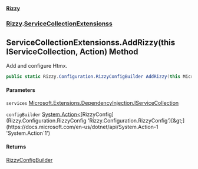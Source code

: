 #### [Rizzy](index 'index')
### [Rizzy](Rizzy 'Rizzy').[ServiceCollectionExtensionss](Rizzy.ServiceCollectionExtensionss 'Rizzy.ServiceCollectionExtensionss')

## ServiceCollectionExtensionss.AddRizzy(this IServiceCollection, Action<RizzyConfig>) Method

Add and configure Htmx.

```csharp
public static Rizzy.Configuration.RizzyConfigBuilder AddRizzy(this Microsoft.Extensions.DependencyInjection.IServiceCollection services, System.Action<Rizzy.Configuration.RizzyConfig>? configBuilder=null);
```
#### Parameters

<a name='Rizzy.ServiceCollectionExtensionss.AddRizzy(thisMicrosoft.Extensions.DependencyInjection.IServiceCollection,System.Action_Rizzy.Configuration.RizzyConfig_).services'></a>

`services` [Microsoft.Extensions.DependencyInjection.IServiceCollection](https://docs.microsoft.com/en-us/dotnet/api/Microsoft.Extensions.DependencyInjection.IServiceCollection 'Microsoft.Extensions.DependencyInjection.IServiceCollection')

<a name='Rizzy.ServiceCollectionExtensionss.AddRizzy(thisMicrosoft.Extensions.DependencyInjection.IServiceCollection,System.Action_Rizzy.Configuration.RizzyConfig_).configBuilder'></a>

`configBuilder` [System.Action&lt;](https://docs.microsoft.com/en-us/dotnet/api/System.Action-1 'System.Action`1')[RizzyConfig](Rizzy.Configuration.RizzyConfig 'Rizzy.Configuration.RizzyConfig')[&gt;](https://docs.microsoft.com/en-us/dotnet/api/System.Action-1 'System.Action`1')

#### Returns
[RizzyConfigBuilder](Rizzy.Configuration.RizzyConfigBuilder 'Rizzy.Configuration.RizzyConfigBuilder')